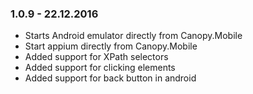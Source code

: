 ### 1.0.9 - 22.12.2016
* Starts Android emulator directly from Canopy.Mobile
* Start appium directly from Canopy.Mobile
* Added support for XPath selectors
* Added support for clicking elements
* Added support for back button in android